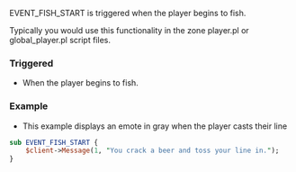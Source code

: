 EVENT_FISH_START is triggered when the player begins to fish.  

Typically you would use this functionality in the zone player.pl or global_player.pl script files.

### Triggered

* When the player begins to fish.

### Example

* This example displays an emote in gray when the player casts their line

```perl
sub EVENT_FISH_START {
	$client->Message(1, "You crack a beer and toss your line in.");
}
```